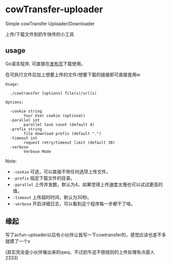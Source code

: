 # cowTransfer-uploader

Simple cowTransfer Uploader/Downloader

上传/下载文件到奶牛快传的小工具

## usage

Go语言程序, 可直接在[发布页](https://github.com/Mikubill/cowtransfer-uploader/releases)下载使用。

在可执行文件后加上想要上传的文件/想要下载的链接即可直接食用w

```shell
Usage:

  ./cowtransfer [options] file(s)/url(s)

Options:

  -cookie string
    	Your User cookie (optional)
  -parallel int
    	parallel task count (default 4)
  -prefix string
    	file download prefix (default ".")
  -timeout int
    	request retry/timeout limit (default 30)
  -verbose
    	Verbose Mode
```

Note: 

* `-cookie` 可选，可以直接不带任何选项上传文件。
* `-prefix` 指定下载文件的目录。
* `-parallel` 上传并发数，默认为4。如果觉得上传速度太慢也可以试试更高的值。
* `-timeout` 上传超时时间，默认为30秒。
* `-verbose` 开启详细日志，可以看到这个程序每一步都干了啥。

## 缘起

写了acfun-uploader以后有小伙伴让我写一下cowtransfer的，感觉应该也差不多就摸了一个x

(其实完全是小伙伴催出来的qwq，不过奶牛这不按规则的上传处理有点感人2333)